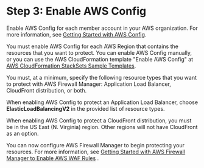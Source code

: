 # Step 3: Enable AWS Config<a name="enable-config"></a>

Enable AWS Config for each member account in your AWS organization\. For more information, see [Getting Started with AWS Config](https://docs.aws.amazon.com/config/latest/developerguide/getting-started.html)\.

You must enable AWS Config for each AWS Region that contains the resources that you want to protect\. You can enable AWS Config manually, or you can use the AWS CloudFormation template "Enable AWS Config" at [AWS CloudFormation StackSets Sample Templates](https://docs.aws.amazon.com/AWSCloudFormation/latest/UserGuide/stacksets-sampletemplates.html)\.

You must, at a minimum, specify the following resource types that you want to protect with AWS Firewall Manager: Application Load Balancer, CloudFront distribution, or both\.

When enabling AWS Config to protect an Application Load Balancer, choose **ElasticLoadBalancingV2** in the provided list of resource types\. 

When enabling AWS Config to protect a CloudFront distribution, you must be in the US East \(N\. Virginia\) region\. Other regions will not have CloudFront as an option\.

You can now configure AWS Firewall Manager to begin protecting your resources\. For more information, see [Getting Started with AWS Firewall Manager to Enable AWS WAF Rules](getting-started-fms.md) \.